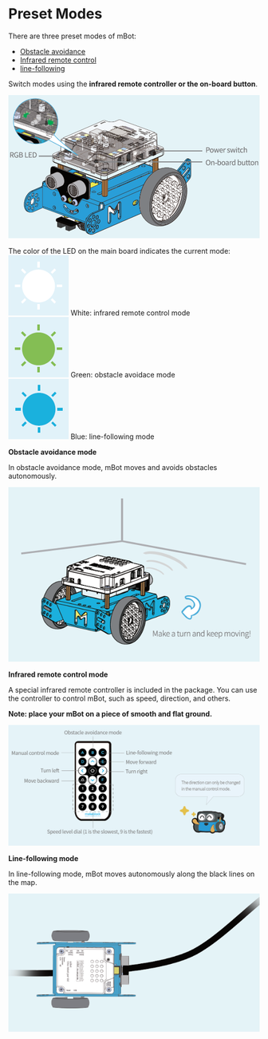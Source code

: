 # Preset Modes

There are three preset modes of mBot:

* [Obstacle avoidance](http://docs.makeblock.com/mbot/en/tutorials/preset-modes.html#obstacle-avoidance-mode)
* [Infrared remote control](http://docs.makeblock.com/mbot/en/tutorials/preset-modes.html#infrared-remote-control-mode)
* [line-following](http://docs.makeblock.com/mbot/en/tutorials/preset-modes.html#line-following-mode)

Switch modes using the **infrared remote controller or the on-board button**.

![](<../../.gitbook/assets/0 (20).png>)

The color of the LED on the main board indicates the current mode:\
![](<../../.gitbook/assets/1 (16).png>) White: infrared remote control mode\
![](<../../.gitbook/assets/2 (14).png>) Green: obstacle avoidace mode\
![](<../../.gitbook/assets/3 (9).png>) Blue: line-following mode

**Obstacle avoidance mode**

In obstacle avoidance mode, mBot moves and avoids obstacles autonomously.

![](<../../.gitbook/assets/4 (12).png>)

**Infrared remote control mode**

A special infrared remote controller is included in the package. You can use the controller to control mBot, such as speed, direction, and others.

**Note: place your mBot on a piece of smooth and flat ground.**

![](<../../.gitbook/assets/5 (4).png>)

**Line-following mode**

In line-following mode, mBot moves autonomously along the black lines on the map.

![](<../../.gitbook/assets/6 (12).png>)
